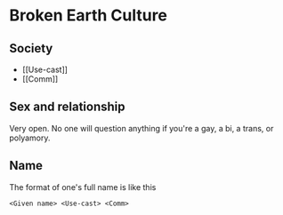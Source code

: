 # Broken Earth Culture

## Society

- [[Use-cast]]
- [[Comm]]

## Sex and relationship

Very open. No one will question anything if you're a gay, a bi, a trans, or polyamory.

## Name

The format of one's full name is like this

```
<Given name> <Use-cast> <Comm>
```


